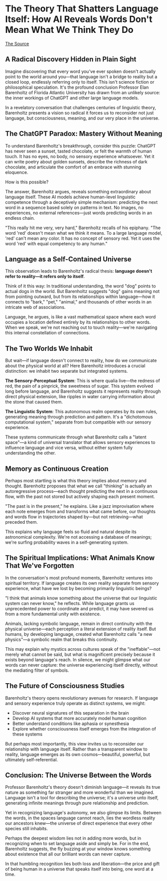 # The Theory That Shatters Language Itself: How AI Reveals Words Don't Mean What We Think They Do

[The Source](https://www.youtube.com/watch?v=A36OumnSrWY)

## A Radical Discovery Hidden in Plain Sight

Imagine discovering that every word you've ever spoken doesn't actually point to the world around you—that language isn't a bridge to reality but a closed loop, endlessly referring only to itself. This isn't science fiction or philosophical speculation. It's the profound conclusion Professor Elan Barenholtz of Florida Atlantic University has drawn from an unlikely source: the inner workings of ChatGPT and other large language models.

In a revelatory conversation that challenges centuries of linguistic theory, Barenholtz presents a vision so radical it forces us to reconsider not just language, but consciousness, meaning, and our very place in the universe.

## The ChatGPT Paradox: Mastery Without Meaning

To understand Barenholtz's breakthrough, consider this puzzle: ChatGPT has never seen a sunset, tasted chocolate, or felt the warmth of human touch. It has no eyes, no body, no sensory experience whatsoever. Yet it can write poetry about golden sunsets, describe the richness of dark chocolate, and articulate the comfort of an embrace with stunning eloquence.

How is this possible?

The answer, Barenholtz argues, reveals something extraordinary about language itself. These AI models achieve human-level linguistic competence through a deceptively simple mechanism: predicting the next word in a sequence based solely on patterns in text. No images, no experiences, no external references—just words predicting words in an endless chain.

"This really hit me very, very hard," Barenholtz recalls of his epiphany. "The word 'red' doesn't mean what we think it means. To a large language model, 'red' can't mean any color. It has no concept of sensory red. Yet it uses the word 'red' with equal competency to any human."

## Language as a Self-Contained Universe

This observation leads to Barenholtz's radical thesis: **language doesn't refer to reality—it refers only to itself**.

Think of it this way: In traditional understanding, the word "dog" points to actual dogs in the world. But Barenholtz suggests "dog" gains meaning not from pointing outward, but from its relationships within language—how it connects to "bark," "pet," "animal," and thousands of other words in an intricate web of associations.

Language, he argues, is like a vast mathematical space where each word occupies a location defined entirely by its relationships to other words. When we speak, we're not reaching out to touch reality—we're navigating this internal constellation of connections.

## The Two Worlds We Inhabit

But wait—if language doesn't connect to reality, how do we communicate about the physical world at all? Here Barenholtz introduces a crucial distinction: we inhabit two separate but integrated systems.

**The Sensory-Perceptual System**: This is where qualia live—the redness of red, the pain of a pinprick, the sweetness of sugar. This system evolved long before language, and Barenholtz suggests it represents reality through direct physical extension, like ripples in water carrying information about the stone that caused them.

**The Linguistic System**: This autonomous realm operates by its own rules, generating meaning through prediction and pattern. It's a "dichotomous computational system," separate from but compatible with our sensory experience.

These systems communicate through what Barenholtz calls a "latent space"—a kind of universal translator that allows sensory experiences to influence language and vice versa, without either system fully understanding the other.

## Memory as Continuous Creation

Perhaps most startling is what this theory implies about memory and thought. Barenholtz proposes that what we call "thinking" is actually an autoregressive process—each thought predicting the next in a continuous flow, with the past not stored but actively shaping each present moment.

"The past is in the present," he explains. Like a jazz improvisation where each note emerges from and transforms what came before, our thoughts and words flow in trajectories shaped by—but not retrieving—what preceded them.

This explains why language feels so fluid and natural despite its astronomical complexity. We're not accessing a database of meanings; we're surfing probability waves in a self-generating system.

## The Spiritual Implications: What Animals Know That We've Forgotten

In the conversation's most profound moments, Barenholtz ventures into spiritual territory. If language creates its own reality separate from sensory experience, what have we lost by becoming primarily linguistic beings?

"I think that animals know something about the universe that our linguistic system can never know," he reflects. While language grants us unprecedented power to coordinate and predict, it may have severed us from a more fundamental unity with existence.

Animals, lacking symbolic language, remain in direct continuity with the physical universe—each perception a literal extension of reality itself. But humans, by developing language, created what Barenholtz calls "a new physics"—a symbolic realm that breaks this continuity.

This may explain why mystics across cultures speak of the "ineffable"—not merely what cannot be said, but what is magnificent precisely because it exists beyond language's reach. In silence, we might glimpse what our words can never capture: the universe experiencing itself directly, without the mediating filter of symbols.

## The Future of Consciousness Studies

Barenholtz's theory opens revolutionary avenues for research. If language and sensory experience truly operate as distinct systems, we might:

- Discover neural signatures of this separation in the brain
- Develop AI systems that more accurately model human cognition
- Better understand conditions like aphasia or synesthesia
- Explore whether consciousness itself emerges from the integration of these systems

But perhaps most importantly, this view invites us to reconsider our relationship with language itself. Rather than a transparent window to reality, language emerges as its own cosmos—beautiful, powerful, but ultimately self-referential.

## Conclusion: The Universe Between the Words

Professor Barenholtz's theory doesn't diminish language—it reveals its true nature as something far stranger and more wonderful than we imagined. Language isn't a tool for describing the universe; it's a universe unto itself, generating infinite meanings through pure relationship and prediction.

Yet in recognizing language's autonomy, we also glimpse its limits. Between the words, in the spaces language cannot reach, lies the wordless reality our ancestors knew—the universe of direct experience that every other species still inhabits.

Perhaps the deepest wisdom lies not in adding more words, but in recognizing when to set language aside and simply be. For in the end, Barenholtz suggests, the fly buzzing at your window knows something about existence that all our brilliant words can never capture.

In that humbling recognition lies both loss and liberation—the price and gift of being human in a universe that speaks itself into being, one word at a time.
